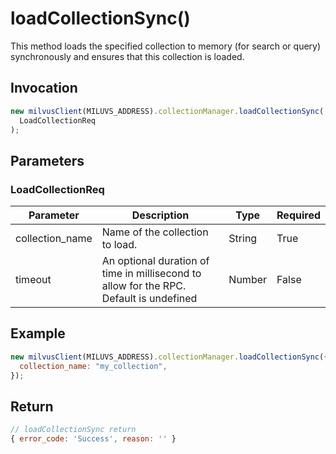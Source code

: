 # loadCollectionSync()

This method loads the specified collection to memory (for search or query) synchronously and ensures that this collection is loaded.

## Invocation

```javascript
new milvusClient(MILUVS_ADDRESS).collectionManager.loadCollectionSync(
  LoadCollectionReq
);
```

## Parameters

### LoadCollectionReq

| Parameter       | Description                                                                            | Type            | Required |
| --------------- | -------------------------------------------------------------------------------------- | --------------- | -------- |
| collection_name | Name of the collection to load.                                                        | String          | True     |
| timeout         | An optional duration of time in millisecond to allow for the RPC. Default is undefined | Number          | False    |

## Example

```javascript
new milvusClient(MILUVS_ADDRESS).collectionManager.loadCollectionSync({
  collection_name: "my_collection",
});
```

## Return

```javascript
// loadCollectionSync return
{ error_code: 'Success', reason: '' }
```

